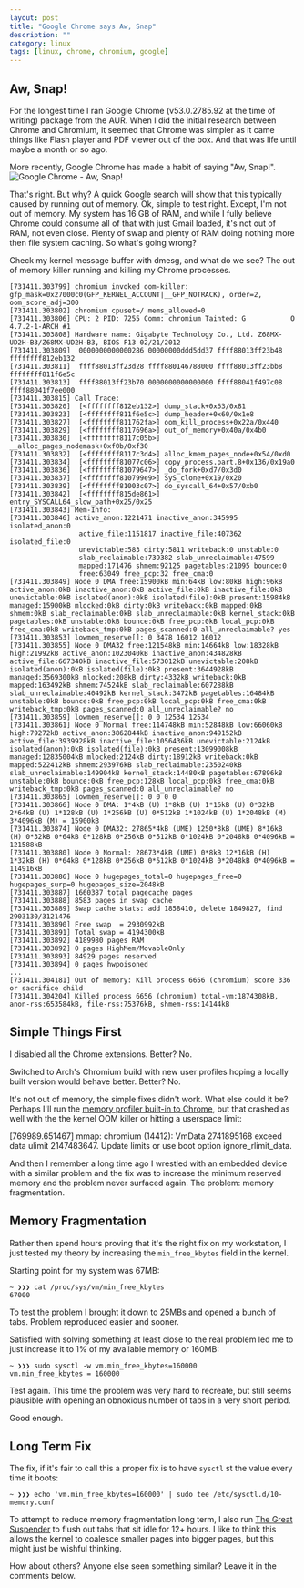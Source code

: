 ```yaml
---
layout: post
title: "Google Chrome says Aw, Snap"
description: ""
category: linux
tags: [linux, chrome, chromium, google]
---
```


## Aw, Snap!

For the longest time I ran Google Chrome (v53.0.2785.92 at the time of writing) package from the AUR.  When I did the initial research between Chrome and Chromium, it seemed that Chrome was simpler as it came things like Flash player and PDF viewer out of the box.  And that was life until maybe a month or so ago.

More recently, Google Chrome has made a habit of saying "Aw, Snap!".
![Google Chrome - Aw, Snap!](http://i.imgur.com/sebgnJ7.png)

That's right. But why? A quick Google search will show that this typically caused by running out of memory. Ok, simple to test right. Except, I'm not out of memory.  My system has 16 GB of RAM, and while I fully believe Chrome could consume all of that with just Gmail loaded, it's not out of RAM, not even close.  Plenty of swap and plenty of RAM doing nothing more then file system caching.  So what's going wrong?

Check my kernel message buffer with dmesg, and what do we see?  The out of memory killer running and killing my Chrome processes.

    [731411.303799] chromium invoked oom-killer: gfp_mask=0x27000c0(GFP_KERNEL_ACCOUNT|__GFP_NOTRACK), order=2, oom_score_adj=300
    [731411.303802] chromium cpuset=/ mems_allowed=0
    [731411.303806] CPU: 2 PID: 7255 Comm: chromium Tainted: G           O    4.7.2-1-ARCH #1
    [731411.303808] Hardware name: Gigabyte Technology Co., Ltd. Z68MX-UD2H-B3/Z68MX-UD2H-B3, BIOS F13 02/21/2012
    [731411.303809]  0000000000000286 00000000ddd5dd37 ffff88013ff23b48 ffffffff812eb132
    [731411.303811]  ffff88013ff23d28 ffff880146788000 ffff88013ff23bb8 ffffffff811f6e5c
    [731411.303813]  ffff88013ff23b70 0000000000000000 ffff88041f497c08 ffff88041f7ee000
    [731411.303815] Call Trace:
    [731411.303820]  [<ffffffff812eb132>] dump_stack+0x63/0x81
    [731411.303823]  [<ffffffff811f6e5c>] dump_header+0x60/0x1e8
    [731411.303827]  [<ffffffff811762fa>] oom_kill_process+0x22a/0x440
    [731411.303829]  [<ffffffff8117696a>] out_of_memory+0x40a/0x4b0
    [731411.303830]  [<ffffffff8117c05b>] __alloc_pages_nodemask+0xf0b/0xf30
    [731411.303832]  [<ffffffff8117c3d4>] alloc_kmem_pages_node+0x54/0xd0
    [731411.303834]  [<ffffffff81077c06>] copy_process.part.8+0x136/0x19a0
    [731411.303836]  [<ffffffff81079647>] _do_fork+0xd7/0x3d0
    [731411.303837]  [<ffffffff810799e9>] SyS_clone+0x19/0x20
    [731411.303839]  [<ffffffff81003c07>] do_syscall_64+0x57/0xb0
    [731411.303842]  [<ffffffff815de861>] entry_SYSCALL64_slow_path+0x25/0x25
    [731411.303843] Mem-Info:
    [731411.303846] active_anon:1221471 inactive_anon:345995 isolated_anon:0
                     active_file:1151817 inactive_file:407362 isolated_file:0
                     unevictable:583 dirty:5811 writeback:0 unstable:0
                     slab_reclaimable:739382 slab_unreclaimable:47599
                     mapped:171476 shmem:92125 pagetables:21095 bounce:0
                     free:63049 free_pcp:32 free_cma:0
    [731411.303849] Node 0 DMA free:15900kB min:64kB low:80kB high:96kB active_anon:0kB inactive_anon:0kB active_file:0kB inactive_file:0kB unevictable:0kB isolated(anon):0kB isolated(file):0kB present:15984kB managed:15900kB mlocked:0kB dirty:0kB writeback:0kB mapped:0kB shmem:0kB slab_reclaimable:0kB slab_unreclaimable:0kB kernel_stack:0kB pagetables:0kB unstable:0kB bounce:0kB free_pcp:0kB local_pcp:0kB free_cma:0kB writeback_tmp:0kB pages_scanned:0 all_unreclaimable? yes
    [731411.303853] lowmem_reserve[]: 0 3478 16012 16012
    [731411.303855] Node 0 DMA32 free:121548kB min:14664kB low:18328kB high:21992kB active_anon:1023040kB inactive_anon:434828kB active_file:667340kB inactive_file:573012kB unevictable:208kB isolated(anon):0kB isolated(file):0kB present:3644928kB managed:3569300kB mlocked:208kB dirty:4332kB writeback:0kB mapped:163492kB shmem:74524kB slab_reclaimable:607288kB slab_unreclaimable:40492kB kernel_stack:3472kB pagetables:16484kB unstable:0kB bounce:0kB free_pcp:0kB local_pcp:0kB free_cma:0kB writeback_tmp:0kB pages_scanned:0 all_unreclaimable? no
    [731411.303859] lowmem_reserve[]: 0 0 12534 12534
    [731411.303861] Node 0 Normal free:114748kB min:52848kB low:66060kB high:79272kB active_anon:3862844kB inactive_anon:949152kB active_file:3939928kB inactive_file:1056436kB unevictable:2124kB isolated(anon):0kB isolated(file):0kB present:13099008kB managed:12835004kB mlocked:2124kB dirty:18912kB writeback:0kB mapped:522412kB shmem:293976kB slab_reclaimable:2350240kB slab_unreclaimable:149904kB kernel_stack:14480kB pagetables:67896kB unstable:0kB bounce:0kB free_pcp:128kB local_pcp:0kB free_cma:0kB writeback_tmp:0kB pages_scanned:0 all_unreclaimable? no
    [731411.303865] lowmem_reserve[]: 0 0 0 0
    [731411.303866] Node 0 DMA: 1*4kB (U) 1*8kB (U) 1*16kB (U) 0*32kB 2*64kB (U) 1*128kB (U) 1*256kB (U) 0*512kB 1*1024kB (U) 1*2048kB (M) 3*4096kB (M) = 15900kB
    [731411.303874] Node 0 DMA32: 27865*4kB (UME) 1250*8kB (UME) 8*16kB (H) 0*32kB 0*64kB 0*128kB 0*256kB 0*512kB 0*1024kB 0*2048kB 0*4096kB = 121588kB
    [731411.303880] Node 0 Normal: 28673*4kB (UME) 0*8kB 12*16kB (H) 1*32kB (H) 0*64kB 0*128kB 0*256kB 0*512kB 0*1024kB 0*2048kB 0*4096kB = 114916kB
    [731411.303886] Node 0 hugepages_total=0 hugepages_free=0 hugepages_surp=0 hugepages_size=2048kB
    [731411.303887] 1660387 total pagecache pages
    [731411.303888] 8583 pages in swap cache
    [731411.303889] Swap cache stats: add 1858410, delete 1849827, find 2903130/3121476
    [731411.303890] Free swap  = 2930992kB
    [731411.303891] Total swap = 4194300kB
    [731411.303892] 4189980 pages RAM
    [731411.303892] 0 pages HighMem/MovableOnly
    [731411.303893] 84929 pages reserved
    [731411.303894] 0 pages hwpoisoned
    ...
    [731411.304181] Out of memory: Kill process 6656 (chromium) score 336 or sacrifice child
    [731411.304204] Killed process 6656 (chromium) total-vm:1874308kB, anon-rss:653584kB, file-rss:75376kB, shmem-rss:14144kB


## Simple Things First

I disabled all the Chrome extensions.  Better? No.

Switched to Arch's Chromium build with new user profiles hoping a locally built version would behave better.  Better? No.

It's not out of memory, the simple fixes didn't work.  What else could it be?  Perhaps I'll run the [memory profiler built-in to Chrome](https://chromium.googlesource.com/chromium/src/+/master/components/tracing/docs/memory_infra.md), but that crashed as well with the the kernel OOM killer or hitting a userspace limit:

   [769989.651467] mmap: chromium (14412): VmData 2741895168 exceed data ulimit 2147483647. Update limits or use boot option ignore_rlimit_data.

And then I remember a long time ago I wrestled with an embedded device with a similar problem and the fix was to increase the minimum reserved memory and the problem never surfaced again. The problem: memory fragmentation.

## Memory Fragmentation

Rather then spend hours proving that it's the right fix on my workstation, I just tested my theory by increasing the `min_free_kbytes` field in the kernel.

Starting point for my system was 67MB:

    ~ ❯❯❯ cat /proc/sys/vm/min_free_kbytes
    67000

To test the problem I brought it down to 25MBs and opened a bunch of tabs.  Problem reproduced easier and sooner.

Satisfied with solving something at least close to the real problem led me to just increase it to 1% of my available memory or 160MB:

    ~ ❯❯❯ sudo sysctl -w vm.min_free_kbytes=160000
    vm.min_free_kbytes = 160000

Test again.  This time the problem was very hard to recreate, but still seems plausible with opening an obnoxious number of tabs in a very short period.

Good enough.

## Long Term Fix

The fix, if it's fair to call this a proper fix is to have `sysctl` st the value every time it boots:

    ~ ❯❯❯ echo 'vm.min_free_kbytes=160000' | sudo tee /etc/sysctl.d/10-memory.conf

To attempt to reduce memory fragmentation long term, I also run [The Great Suspender](https://github.com/deanoemcke/thegreatsuspender) to flush out tabs that sit idle for 12+ hours.  I like to think this allows the kernel to coalesce smaller pages into bigger pages, but this might just be wishful thinking.

How about others? Anyone else seen something similar? Leave it in the comments below.
